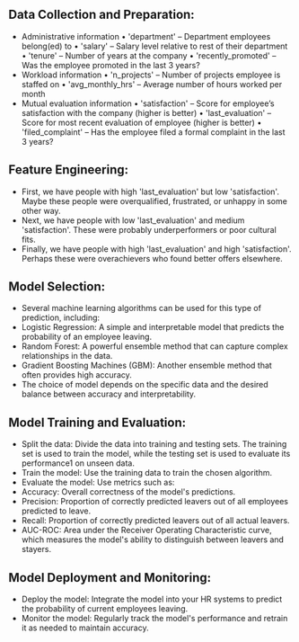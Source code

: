 ## Data Collection and Preparation:
* Administrative information 
• 'department' – Department employees belong(ed) to 
• 'salary' – Salary level relative to rest of their department 
• 'tenure' – Number of years at the company 
• 'recently_promoted' – Was the employee promoted in the last 3 years? 
* Workload information 
• 'n_projects' – Number of projects employee is staffed on 
• 'avg_monthly_hrs' – Average number of hours worked per month 
* Mutual evaluation information 
• 'satisfaction' – Score for employee’s satisfaction with the company (higher is better) 
• 'last_evaluation' – Score for most recent evaluation of employee (higher is better) 
• 'filed_complaint' – Has the employee filed a formal complaint in the last 3 years?
## Feature Engineering:
* First, we have people with high 'last_evaluation' but low 'satisfaction'. Maybe these people were overqualified, frustrated, or unhappy in some other way.
* Next, we have people with low 'last_evaluation' and medium 'satisfaction'. These were probably underperformers or poor cultural fits.
* Finally, we have people with high 'last_evaluation' and high 'satisfaction'. Perhaps these were overachievers who found better offers elsewhere.
## Model Selection:
* Several machine learning algorithms can be used for this type of prediction, including:
* Logistic Regression: A simple and interpretable model that predicts the probability of an employee leaving.
* Random Forest: A powerful ensemble method that can capture complex relationships in the data.
* Gradient Boosting Machines (GBM): Another ensemble method that often provides high accuracy.
* The choice of model depends on the specific data and the desired balance between accuracy and interpretability.
## Model Training and Evaluation:
* Split the data: Divide the data into training and testing sets. The training set is used to train the model, while the testing set is used to evaluate its performance1 on unseen data. 
* Train the model: Use the training data to train the chosen algorithm.
* Evaluate the model: Use metrics such as:
* Accuracy: Overall correctness of the model's predictions.
* Precision: Proportion of correctly predicted leavers out of all employees predicted to leave.
* Recall: Proportion of correctly predicted leavers out of all actual leavers.
* AUC-ROC: Area under the Receiver Operating Characteristic curve, which measures the model's ability to distinguish between leavers and stayers.
## Model Deployment and Monitoring:
* Deploy the model: Integrate the model into your HR systems to predict the probability of current employees leaving.
* Monitor the model: Regularly track the model's performance and retrain it as needed to maintain accuracy.
